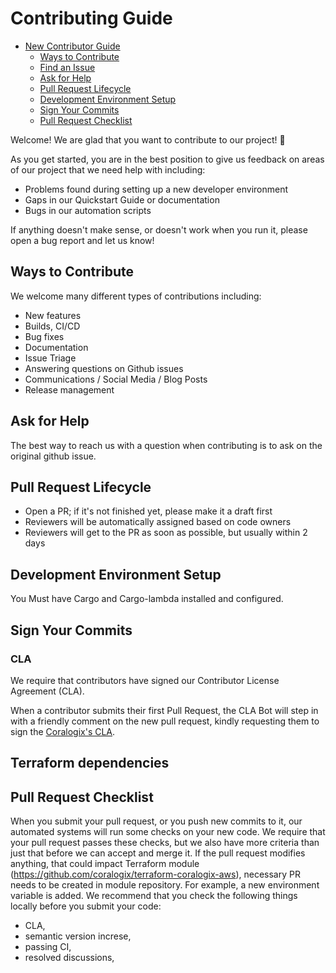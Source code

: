 # Contributing Guide

* [New Contributor Guide](#contributing-guide)
  * [Ways to Contribute](#ways-to-contribute)
  * [Find an Issue](#find-an-issue)
  * [Ask for Help](#ask-for-help)
  * [Pull Request Lifecycle](#pull-request-lifecycle)
  * [Development Environment Setup](#development-environment-setup)
  * [Sign Your Commits](#sign-your-commits)
  * [Pull Request Checklist](#pull-request-checklist)

Welcome! We are glad that you want to contribute to our project! 💖

As you get started, you are in the best position to give us feedback on areas of
our project that we need help with including:

* Problems found during setting up a new developer environment
* Gaps in our Quickstart Guide or documentation
* Bugs in our automation scripts

If anything doesn't make sense, or doesn't work when you run it, please open a
bug report and let us know!

## Ways to Contribute

We welcome many different types of contributions including:

* New features
* Builds, CI/CD
* Bug fixes
* Documentation
* Issue Triage
* Answering questions on Github issues
* Communications / Social Media / Blog Posts
* Release management


## Ask for Help

The best way to reach us with a question when contributing is to ask on the original github issue.

## Pull Request Lifecycle

- Open a PR; if it's not finished yet, please make it a draft first
- Reviewers will be automatically assigned based on code owners
- Reviewers will get to the PR as soon as possible, but usually within 2 days

## Development Environment Setup

You Must have Cargo and Cargo-lambda installed and configured. 

## Sign Your Commits

### CLA

We require that contributors have signed our Contributor License Agreement (CLA).

When a contributor submits their first Pull Request, the CLA Bot will step in with a friendly comment on the new pull request, kindly requesting them to sign the [Coralogix's CLA](https://cla-assistant.io/coralogix/coralogix-aws-shipper).

## Terraform dependencies

## Pull Request Checklist

When you submit your pull request, or you push new commits to it, our automated
systems will run some checks on your new code. We require that your pull request
passes these checks, but we also have more criteria than just that before we can
accept and merge it. If the pull request modifies anything, that could impact 
Terraform module (https://github.com/coralogix/terraform-coralogix-aws), necessary
PR needs to be created in module repository. For example, a new environment variable
is added.
We recommend that you check the following things locally
before you submit your code:

- CLA,
- semantic version increse,
- passing CI,
- resolved discussions,
